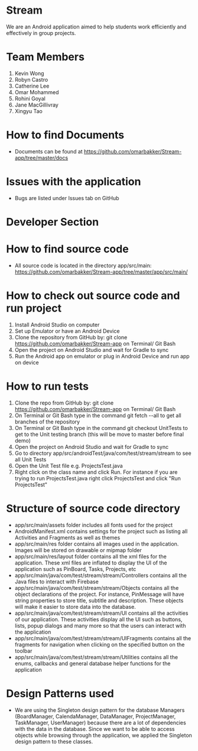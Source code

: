 # Stream 

We are an Android application aimed to help students work efficiently and effectively in group projects.

# Team Members 
1. Kevin Wong 
2. Robyn Castro
3. Catherine Lee 
4. Omar Mohammed
5. Rohini Goyal
6. Jane MacGillivray
7. Xingyu Tao

# How to find Documents 
- Documents can be found at https://github.com/omarbakker/Stream-app/tree/master/docs

# Issues with the application
- Bugs are listed under Issues tab on GitHub

# Developer Section

# How to find source code 
- All source code is located in the directory app/src/main: https://github.com/omarbakker/Stream-app/tree/master/app/src/main/

# How to check out source code and run project
1. Install Android Studio on computer
2. Set up Emulator or have an Android Device
3. Clone the repository from GitHub by: git clone https://github.com/omarbakker/Stream-app on Terminal/ Git Bash
4. Open the project on Android Studio and wait for Gradle to sync
5. Run the Android app on emulator or plug in Android Device and run app on device

# How to run tests
1. Clone the repo from GitHub by: git clone https://github.com/omarbakker/Stream-app on Terminal/ Git Bash
2. On Terminal or Git Bash type in the command git fetch --all to get all branches of the repository
3. On Terminal or Git Bash type in the command git checkout UnitTests to get to the Unit testing branch (this will be move to master before final demo)
4. Open the project on Android Studio and wait for Gradle to sync
5. Go to directory app/src/androidTest/java/com/test/stream/stream to see all Unit Tests
6. Open the Unit Test file e.g. ProjectsTest.java
7. Right click on the class name and click Run. For instance if you are trying to run ProjectsTest.java right click ProjectsTest and click "Run ProjectsTest"

# Structure of source code directory
- app/src/main/assets folder includes all fonts used for the project
- AndroidManifest.xml contains settings for the project such as listing all Activities and Fragments as well as themes
- app/src/main/res folder contains all images used in the application. Images will be stored on drawable or mipmap folder 
- app/src/main/res/layout folder contains all the xml files for the application. These xml files are inflated to display the UI of the application such as PinBoard, Tasks, Projects, etc
- app/src/main/java/com/test/stream/stream/Controllers contains all the Java files to interact with Firebase
- app/src/main/java/com/test/stream/stream/Objects contains all the object declarations of the project. For instance, PinMessage will have string properties to store title, subtitle and description. These objects will make it easier to store data into the database.
- app/src/main/java/com/test/stream/stream/UI contains all the activities of our application. These activities display all the UI such as buttons, lists, popup dialogs and many more so that the users can interact with the application 
- app/src/main/java/com/test/stream/stream/UIFragments contains all the fragments for navigation when clicking on the specified button on the toolbar
- app/src/main/java/com/test/stream/stream/Utilities contains all the enums, callbacks and general database helper functions for the application

# Design Patterns used
- We are using the Singleton design pattern for the database Managers (BoardManager, CalendaManager, DataManager, ProjectManager, TaskManager, UserManager) because there are a lot of dependencies with the data in the database. Since we want to be able to access objects while browsing through the application, we applied the Singleton design pattern to these classes.
